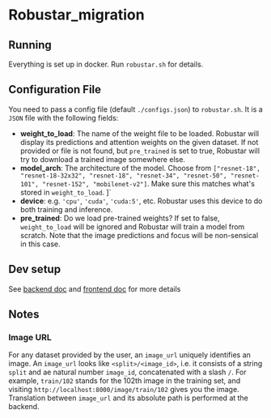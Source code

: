 # Robustar_migration

## Running
Everything is set up in docker. Run `robustar.sh` for details.

## Configuration File
You need to pass a config file (default `./configs.json`) to `robustar.sh`. It is a `JSON` file with the following fields:

- **weight_to_load**: The name of the weight file to be loaded. Robustar will display its predictions and attention weights on the given dataset. If not provided or file is not found, but `pre_trained` is set to true, Robustar will try to download a trained image somewhere else.
- **model_arch**: The architecture of the model. Choose from `["resnet-18", "resnet-18-32x32", "resnet-18", "resnet-34", "resnet-50", "resnet-101", "resnet-152", "mobilenet-v2"]`. Make sure this matches what's stored in `weight_to_load`.
]`
- **device**: e.g. `'cpu'`, `'cuda'`, `'cuda:5'`, etc. Robustar uses this device to do both training and inference.
- **pre_trained**: Do we load pre-trained weights? If set to false, `weight_to_load` will be ignored and Robustar will train a model from scratch. Note that the image predictions and focus will be non-sensical in this case.




## Dev setup 

See [backend doc](./back-end/README.md) and [frontend doc](./front-end/README.md) for more details


## Notes
### Image URL
For any dataset provided by the user, an `image_url` uniquely identifies an image. An `image_url` looks like `<split>/<image_id>`, i.e. it consists of a string `split` and ae natural number `image_id`, concatenated with a slash `/`. For example, `train/102` stands for the 102th image in the training set, and visiting `http://localhost:8000/image/train/102` gives you the image. Translation between `image_url` and its absolute path is performed at the backend.